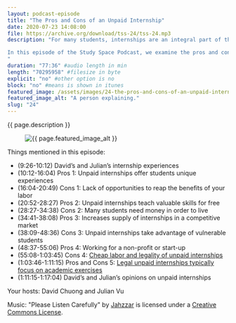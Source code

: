 ```yaml
---
layout: podcast-episode
title: "The Pros and Cons of an Unpaid Internship"
date: 2020-07-23 14:08:00
file: https://archive.org/download/tss-24/tss-24.mp3
description: "For many students, internships are an integral part of the college experience, and, for many employers, internships are an integral part of an application. Although some are fortunate enough to get important experience as well as a paycheck, many find themselves as an unpaid intern and wondering if unpaid internships are worth their time and effort. 

In this episode of the Study Space Podcast, we examine the pros and cons of an unpaid internship, discuss our opinions on the matter, and recount our own experiences as interns.
"
duration: "77:36" #audio length in min
length: "70295958" #filesize in byte
explicit: "no" #other option is no
block: "no" #means is shown in itunes
featured_image: /assets/images/24-the-pros-and-cons-of-an-unpaid-internship/feature.jpg
featured_image_alt: "A person explaining."
slug: "24"
---
```


{{ page.description }}

<figure class="figure">
    <img src="{{ page.featured_image }}" alt="{{ page.featured_image_alt }}" class="mx-auto mt-5 mb-2 d-block w-75" />
</figure>

Things mentioned in this episode:

- (9:26-10:12) David’s and Julian’s internship experiences 
- (10:12-16:04) Pros 1: Unpaid internships offer students unique experiences 
- (16:04-20:49) Cons 1: Lack of opportunities to reap the benefits of your labor
- (20:52-28:27) Pros 2: Unpaid internships teach valuable skills for free  
- (28:27-34:38) Cons 2: Many students need money in order to live
- (34:41-38:08) Pros 3: Increases supply of internships in a competitive market 
- (38:09-48:36) Cons 3: Unpaid internships take advantage of vulnerable students
- (48:37-55:06) Pros 4: Working for a non-profit or start-up
- (55:08-1:03:45) Cons 4: [Cheap labor and legality of unpaid internships](https://www.bestcolleges.com/blog/are-unpaid-internships-illegal/)
- (1:03:46-1:11:15) Pros and Cons 5: [Legal unpaid internships typically focus on academic exercises](https://www.naceweb.org/job-market/internships/exploring-the-implications-of-unpaid-internships/)
- (1:11:15-1:17:04) David’s and Julian’s opinions on unpaid internships

Your hosts: David Chuong and Julian Vu

Music: "Please Listen Carefully" by [Jahzzar](https://soundcloud.com/jahzzar) is licensed under a [Creative Commons License](http://creativecommons.org/licenses/by-sa/3.0/).